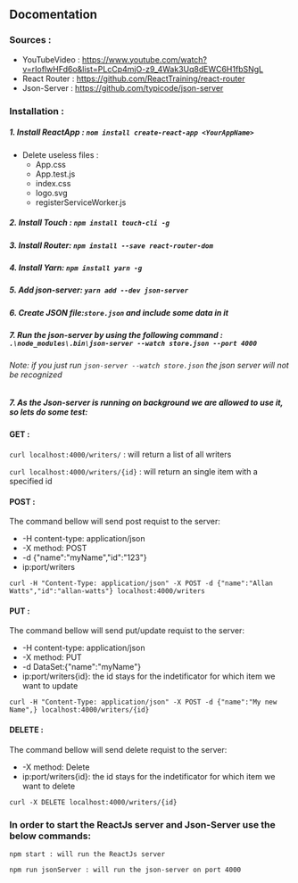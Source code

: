 ## Docomentation

 ### Sources : 
   * YouTubeVideo : https://www.youtube.com/watch?v=rIoflwHFd6o&list=PLcCp4mjO-z9_4Wak3Uq8dEWC6H1fbSNgL
   * React Router : https://github.com/ReactTraining/react-router
   * Json-Server  : https://github.com/typicode/json-server
### Installation : 

##### 1. Install ReactApp : `nom install create-react-app <YourAppName>`
  - Delete useless files :
    * App.css
    * App.test.js
    * index.css
    * logo.svg
    * registerServiceWorker.js
    
##### 2. Install Touch : `npm install touch-cli -g`
##### 3. Install Router: `npm install --save react-router-dom`
##### 4. Install Yarn: `npm install yarn -g`
##### 5. Add json-server: `yarn add --dev json-server`
##### 6. Create JSON file:`store.json` and include some data in it
##### 7. Run the json-server by using the following command : `.\node_modules\.bin\json-server --watch store.json --port 4000`

  ###### Note: if you just run `json-server --watch store.json` the json server will not be recognized


##### 7. As the Json-server is running on background we are allowed to use it, so lets do some test:
#### GET :
   `curl localhost:4000/writers/` : will return a list of all writers
   
   `curl localhost:4000/writers/{id}` : will return an single item with a specified id  
  
#### POST :
  The command bellow will send post requist to the server: 
   * -H content-type: application/json
   * -X method: POST
   * -d {"name":"myName","id":"123"}
   * ip:port/writers
   
   `curl -H "Content-Type: application/json" -X POST -d {"name":"Allan Watts","id":"allan-watts"} localhost:4000/writers`
  
  #### PUT :
  The command bellow will send put/update requist to the server: 
   * -H content-type: application/json
   * -X method: PUT 
   * -d DataSet:{"name":"myName"}
   * ip:port/writers{id}: the id stays for the indetificator for which item we want to update
   
  `curl -H "Content-Type: application/json" -X POST -d {"name":"My new Name",} localhost:4000/writers/{id}`
  
  #### DELETE :
  The command bellow will send delete requist to the server:
   * -X method: Delete 
   * ip:port/writers{id}: the id stays for the indetificator for which item we want to delete
   
  `curl -X DELETE localhost:4000/writers/{id}`
  
  ### In order to start the ReactJs server and Json-Server use the below commands:
  
  `npm start : will run the ReactJs server`
  
  `npm run jsonServer : will run the json-server on port 4000`
###
